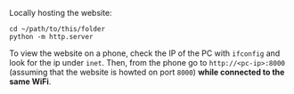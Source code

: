 Locally hosting the website:

```
cd ~/path/to/this/folder
python -m http.server
```

To view the website on a phone, check the IP of the PC with `ifconfig` and look for the ip under `inet`. Then, from the phone go to `http://<pc-ip>:8000` (assuming that the website is howted on port `8000`) **while connected to the same WiFi**.
